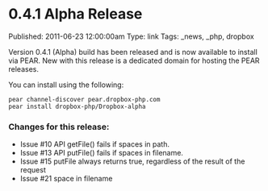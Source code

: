 0.4.1 Alpha Release
===================
Published: 2011-06-23 12:00:00am
Type: link
Tags: _news, _php, dropbox

Version 0.4.1 (Alpha) build has been released and is now available to install via PEAR.  New with this release is a dedicated domain for hosting the PEAR releases.

You can install using the following:

    pear channel-discover pear.dropbox-php.com
    pear install dropbox-php/Dropbox-alpha

### Changes for this release: ###

* Issue #10 API getFile() fails if spaces in path.
* Issue #13 API putFile() fails if spaces in filename.
* Issue #15 putFile always returns true, regardless of the result of the request
* Issue #21 space in filename